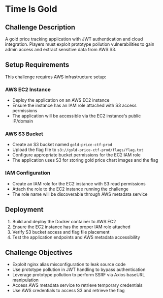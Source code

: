 # Time Is Gold

## Challenge Description
A gold price tracking application with JWT authentication and cloud integration. Players must exploit prototype pollution vulnerabilities to gain admin access and extract sensitive data from AWS S3.

## Setup Requirements
This challenge requires AWS infrastructure setup:

### AWS EC2 Instance
- Deploy the application on an AWS EC2 instance
- Ensure the instance has an IAM role attached with S3 access permissions
- The application will be accessible via the EC2 instance's public IP/domain

### AWS S3 Bucket
- Create an S3 bucket named `gold-price-ctf-prod`
- Upload the flag file to `s3://gold-price-ctf-prod/flags/flag.txt`
- Configure appropriate bucket permissions for the EC2 IAM role
- The application uses S3 for storing gold price chart images and the flag

### IAM Configuration
- Create an IAM role for the EC2 instance with S3 read permissions
- Attach the role to the EC2 instance running the challenge
- The role name will be discoverable through AWS metadata service

## Deployment
1. Build and deploy the Docker container to AWS EC2
2. Ensure the EC2 instance has the proper IAM role attached
3. Verify S3 bucket access and flag file placement
4. Test the application endpoints and AWS metadata accessibility

## Challenge Objectives
- Exploit nginx alias misconfiguration to leak source code
- Use prototype pollution in JWT handling to bypass authentication
- Leverage prototype pollution to perform SSRF via Axios baseURL manipulation
- Access AWS metadata service to retrieve temporary credentials
- Use AWS credentials to access S3 and retrieve the flag
